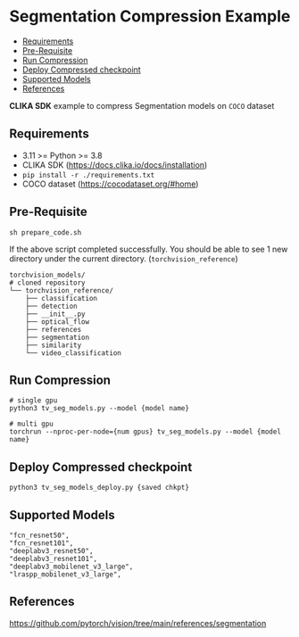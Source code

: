 # Segmentation Compression Example
<!--TOC-->

- [Requirements](#requirements)
- [Pre-Requisite](#pre-requisite)
- [Run Compression](#run-compression)
- [Deploy Compressed checkpoint](#deploy-compressed-checkpoint)
- [Supported Models](#supported-models)
- [References](#references)

<!--TOC-->

**CLIKA SDK** example to compress Segmentation models on `COCO` dataset

## Requirements

- 3.11 >= Python >= 3.8
- CLIKA SDK (<https://docs.clika.io/docs/installation>)
- `pip install -r ./requirements.txt`
- COCO dataset (<https://cocodataset.org/#home>)

## Pre-Requisite

```shell
sh prepare_code.sh
```

If the above script completed successfully. You should be able to see 1 new directory under the current directory.
(`torchvision_reference`)

```text
torchvision_models/
# cloned repository
└── torchvision_reference/
    ├── classification
    ├── detection
    ├── __init__.py
    ├── optical_flow
    ├── references
    ├── segmentation
    ├── similarity
    └── video_classification
```

## Run Compression

```shell
# single gpu
python3 tv_seg_models.py --model {model name}

# multi gpu
torchrun --nproc-per-node={num gpus} tv_seg_models.py --model {model name}
```

## Deploy Compressed checkpoint

```shell
python3 tv_seg_models_deploy.py {saved chkpt}
```

## Supported Models

```text
"fcn_resnet50",
"fcn_resnet101",
"deeplabv3_resnet50",
"deeplabv3_resnet101",
"deeplabv3_mobilenet_v3_large",
"lraspp_mobilenet_v3_large",
```

## References

<https://github.com/pytorch/vision/tree/main/references/segmentation>
